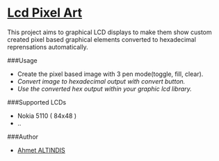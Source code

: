 [Lcd Pixel Art](https://ahaltindis.github.io/lcd-pixel-art/)
=============

This project aims to graphical LCD displays to make them show custom created
pixel based graphical elements converted to hexadecimal reprensations
automatically.

###Usage
  * Create the pixel based image with 3 pen mode(toggle, fill, clear).
  * *Convert image to hexadecimal output with convert button.*
  * *Use the converted hex output within your graphic lcd library.*

###Supported LCDs
  * Nokia 5110 ( 84x48 )
  * ..

###Author
  * [Ahmet ALTINDIS](https://github.com/ahaltindis)

